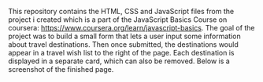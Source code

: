 This repository contains the HTML, CSS and JavaScript files from the project i created which is a part of the JavaScript Basics Course on coursera: https://www.coursera.org/learn/javascript-basics. 
The goal of the project was to build a small form that lets a user input some information about travel destinations. 
Then once submitted, the destinations would appear in a travel wish list to the right of the page. Each destination is displayed in a separate card, which can also be removed. Below is a screenshot of the finished page.
